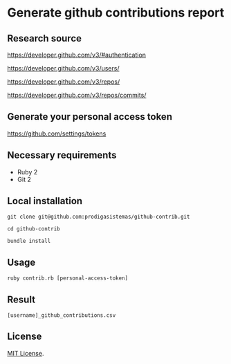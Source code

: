 # Generate github contributions report

## Research source
https://developer.github.com/v3/#authentication

https://developer.github.com/v3/users/

https://developer.github.com/v3/repos/

https://developer.github.com/v3/repos/commits/

## Generate your personal access token
https://github.com/settings/tokens

## Necessary requirements
* Ruby 2
* Git 2

## Local installation
    git clone git@github.com:prodigasistemas/github-contrib.git

    cd github-contrib

    bundle install

## Usage
    ruby contrib.rb [personal-access-token]

## Result
    [username]_github_contributions.csv

## License
[MIT License](http://www.opensource.org/licenses/MIT).
